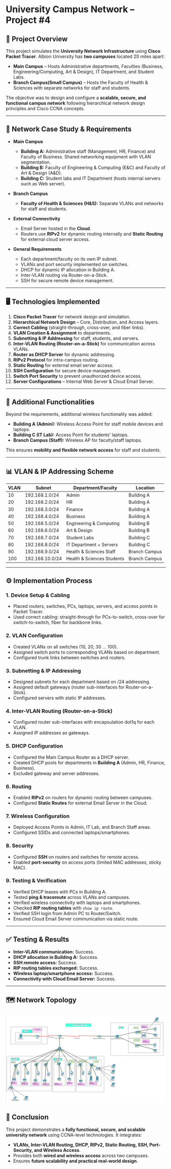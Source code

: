 # University Campus Network – Project #4

## 📌 Project Overview
This project simulates the **University Network Infrastructure** using **Cisco Packet Tracer**. Albion University has **two campuses** located 20 miles apart:  
- **Main Campus** – Hosts Administrative departments, Faculties (Business, Engineering/Computing, Art & Design), IT Department, and Student Labs.  
- **Branch Campus(Small Campus)** – Hosts the Faculty of Health & Sciences with separate networks for staff and students.  

The objective was to design and configure a **scalable, secure, and functional campus network** following hierarchical network design principles and Cisco CCNA concepts.  

---

## 🏫 Network Case Study & Requirements
- **Main Campus**  
  - **Building A:** Administrative staff (Management, HR, Finance) and Faculty of Business. Shared networking equipment with VLAN segmentation.  
  - **Building B:** Faculty of Engineering & Computing (E&C) and Faculty of Art & Design (A&D).  
  - **Building C:** Student labs and IT Department (hosts internal servers such as Web server).  

- **Branch Campus**  
  - **Faculty of Health & Sciences (H&S):** Separate VLANs and networks for staff and students.  

- **External Connectivity**  
  - Email Server hosted in the **Cloud**.  
  - Routers use **RIPv2** for dynamic routing internally and **Static Routing** for external cloud server access.  

- **General Requirements**  
  - Each department/faculty on its own IP subnet.  
  - VLANs and port security implemented on switches.  
  - DHCP for dynamic IP allocation in Building A.  
  - Inter-VLAN routing via Router-on-a-Stick.  
  - SSH for secure remote device management.  

---

## 🖥️ Technologies Implemented
1. **Cisco Packet Tracer** for network design and simulation.  
2. **Hierarchical Network Design** – Core, Distribution, and Access layers.  
3. **Correct Cabling** (straight-through, cross-over, and fiber links).  
4. **VLAN Creation & Assignment** to departments.  
5. **Subnetting & IP Addressing** for staff, students, and servers.  
6. **Inter-VLAN Routing (Router-on-a-Stick)** for communication across VLANs.  
7. **Router as DHCP Server** for dynamic addressing.  
8. **RIPv2 Protocol** for intra-campus routing.  
9. **Static Routing** for external email server access.  
10. **SSH Configuration** for secure device management.  
11. **Switch Port Security** to prevent unauthorized device access.  
12. **Server Configurations** – Internal Web Server & Cloud Email Server.  

---

## 📡 Additional Functionalities
Beyond the requirements, additional wireless functionality was added:  
- **Building A (Admin):** Wireless Access Point for staff mobile devices and laptops.  
- **Building C (IT Lab):** Access Point for students’ laptops.  
- **Branch Campus (Staff):** Wireless AP for faculty/staff laptops.  

This ensures **mobility and flexible network access** for staff and students.  

---

## 📊 VLAN & IP Addressing Scheme

| VLAN | Subnet          | Department/Faculty          | Location       |
|------|----------------|-----------------------------|---------------|
| 10   | 192.168.1.0/24 | Admin                       | Building A    |
| 20   | 192.168.2.0/24 | HR                          | Building A    |
| 30   | 192.168.3.0/24 | Finance                     | Building A    |
| 40   | 192.168.4.0/24 | Business                    | Building A    |
| 50   | 192.168.5.0/24 | Engineering & Computing     | Building B    |
| 60   | 192.168.6.0/24 | Art & Design                | Building B    |
| 70   | 192.168.7.0/24 | Student Labs                | Building C    |
| 80   | 192.168.8.0/24 | IT Department + Servers     | Building C    |
| 90   | 192.168.9.0/24 | Health & Sciences Staff     | Branch Campus |
| 100  | 192.168.10.0/24| Health & Sciences Students  | Branch Campus |

---

## ⚙️ Implementation Process

### **1. Device Setup & Cabling**
- Placed routers, switches, PCs, laptops, servers, and access points in Packet Tracer.  
- Used correct cabling: straight-through for PCs-to-switch, cross-over for switch-to-switch, fiber for backbone links.  

### **2. VLAN Configuration**
- Created VLANs on all switches (10, 20, 30 … 100).  
- Assigned switch ports to corresponding VLANs based on department.  
- Configured trunk links between switches and routers.  

### **3. Subnetting & IP Addressing**
- Designed subnets for each department based on /24 addressing.  
- Assigned default gateways (router sub-interfaces for Router-on-a-Stick).  
- Configured servers with static IP addresses.  

### **4. Inter-VLAN Routing (Router-on-a-Stick)**
- Configured router sub-interfaces with encapsulation dot1q for each VLAN.  
- Assigned IP addresses as gateways.  

### **5. DHCP Configuration**
- Configured the Main Campus Router as a DHCP server.  
- Created DHCP pools for departments in **Building A** (Admin, HR, Finance, Business).  
- Excluded gateway and server addresses.  

### **6. Routing**
- Enabled **RIPv2** on routers for dynamic routing between campuses.  
- Configured **Static Routes** for external Email Server in the Cloud.  

### **7. Wireless Configuration**
- Deployed Access Points in Admin, IT Lab, and Branch Staff areas.  
- Configured SSIDs and connected laptops/smartphones.  

### **8. Security**
- Configured **SSH** on routers and switches for remote access.  
- Enabled **port-security** on access ports (limited MAC addresses, sticky MAC).  

### **9. Testing & Verification**
- Verified DHCP leases with PCs in Building A.  
- Tested **ping & traceroute** across VLANs and campuses.  
- Verified wireless connectivity with laptops and smartphones.  
- Checked **RIP routing tables** with `show ip route`.  
- Verified SSH login from Admin PC to Router/Switch.  
- Ensured Cloud Email Server communication via static route.  

---

## ✅ Testing & Results
- **Inter-VLAN communication:** Success.  
- **DHCP allocation in Building A:** Success.  
- **SSH remote access:** Success.  
- **RIP routing tables exchanged:** Success.  
- **Wireless laptop/smartphone access:** Success.  
- **Connectivity with Cloud Email Server:** Success.  

---

## 🗺️ Network Topology

![ University Network Topology](./Campus%20netwrok.png)
---

## 🚀 Conclusion
This project demonstrates a **fully functional, secure, and scalable university network** using CCNA-level technologies. It integrates:  
- **VLANs, Inter-VLAN Routing, DHCP, RIPv2, Static Routing, SSH, Port-Security, and Wireless Access**.  
- Provides both **wired and wireless access** across two campuses.  
- Ensures **future scalability and practical real-world design**.  
